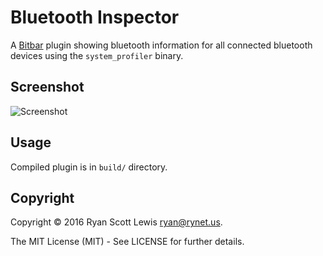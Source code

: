 # Bluetooth Inspector

A [Bitbar][bitbar] plugin showing bluetooth information for all connected bluetooth devices using
the `system_profiler` binary.

## Screenshot

![Screenshot]()

## Usage

Compiled plugin is in `build/` directory.

## Copyright

Copyright © 2016 Ryan Scott Lewis <ryan@rynet.us>.

The MIT License (MIT) - See LICENSE for further details.

[bitbar]: https://getbitbar.com/
